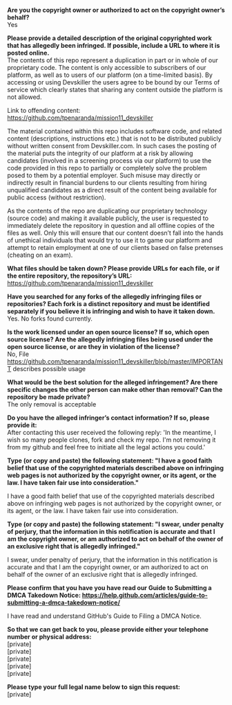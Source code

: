 
**Are you the copyright owner or authorized to act on the copyright owner’s behalf?**  
Yes  

**Please provide a detailed description of the original copyrighted work that has allegedly been infringed. If possible, include a URL to where it is posted online.**  
The contents of this repo represent a duplication in part or in whole of our proprietary code. The content is only accessible to subscribers of our platform, as well as to users of our platform (on a time-limited basis). By accessing or using Devskiller the users agree to be bound by our Terms of service which clearly states that sharing any content outside the platform is not allowed.  

Link to offending content:  
https://github.com/tpenaranda/mission11_devskiller  

The material contained within this repo includes software code, and related content (descriptions, instructions etc.) that is not to be distributed publicly without written consent from Devskiller.com. In such cases the posting of the material puts the integrity of our platform at a risk by allowing candidates (involved in a screening process via our platform) to use the code provided in this repo to partially or completely solve the problem posed to them by a potential employer. Such misuse may directly or indirectly result in financial burdens to our clients resulting from hiring unqualified candidates as a direct result of the content being available for public access (without restriction).  

As the contents of the repo are duplicating our proprietary technology (source code) and making it available publicly, the user is requested to immediately delete the repository in question and all offline copies of the files as well. Only this will ensure that our content doesn’t fall into the hands of unethical individuals that would try to use it to game our platform and attempt to retain employment at one of our clients based on false pretenses (cheating on an exam).  

**What files should be taken down? Please provide URLs for each file, or if the entire repository, the repository’s URL:**  
https://github.com/tpenaranda/mission11_devskiller  

**Have you searched for any forks of the allegedly infringing files or repositories? Each fork is a distinct repository and must be identified separately if you believe it is infringing and wish to have it taken down.**  
Yes. No forks found currently.  

**Is the work licensed under an open source license? If so, which open source license? Are the allegedly infringing files being used under the open source license, or are they in violation of the license?**  
No, File https://github.com/tpenaranda/mission11_devskiller/blob/master/IMPORTANT describes possible usage  

**What would be the best solution for the alleged infringement? Are there specific changes the other person can make other than removal? Can the repository be made private?**  
The only removal is acceptable  

**Do you have the alleged infringer’s contact information? If so, please provide it:**  
After contacting this user received the following reply: 'In the meantime, I wish so many people clones, fork and check my repo. I'm not removing it from my github and feel free to initiate all the legal actions you could.'  

**Type (or copy and paste) the following statement: "I have a good faith belief that use of the copyrighted materials described above on infringing web pages is not authorized by the copyright owner, or its agent, or the law. I have taken fair use into consideration."**  

I have a good faith belief that use of the copyrighted materials described above on infringing web pages is not authorized by the copyright owner, or its agent, or the law. I have taken fair use into consideration.  

**Type (or copy and paste) the following statement: "I swear, under penalty of perjury, that the information in this notification is accurate and that I am the copyright owner, or am authorized to act on behalf of the owner of an exclusive right that is allegedly infringed."**  

I swear, under penalty of perjury, that the information in this notification is accurate and that I am the copyright owner, or am authorized to act on behalf of the owner of an exclusive right that is allegedly infringed.  

**Please confirm that you have you have read our Guide to Submitting a DMCA Takedown Notice: https://help.github.com/articles/guide-to-submitting-a-dmca-takedown-notice/**  

I have read and understand GitHub's Guide to Filing a DMCA Notice.  

**So that we can get back to you, please provide either your telephone number or physical address:**  
[private]  
[private]  
[private]  
[private]  
[private]  

**Please type your full legal name below to sign this request:**  
[private]
